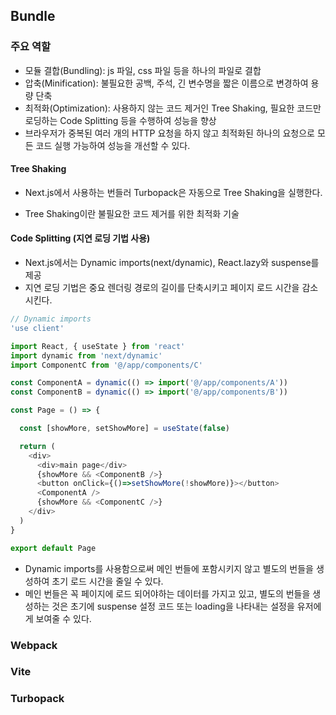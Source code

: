 ## Bundle

### 주요 역할

- 모듈 결합(Bundling): js 파일, css 파일 등을 하나의 파일로 결합
- 압축(Minification): 불필요한 공백, 주석, 긴 변수명을 짧은 이름으로 변경하여 용량 단축
- 최적화(Optimization): 사용하지 않는 코드 제거인 Tree Shaking, 필요한 코드만 로딩하는 Code Splitting 등을 수행하여 성능을 향상
- 브라우저가 중복된 여러 개의 HTTP 요청을 하지 않고 최적화된 하나의 요청으로 모든 코드 실행 가능하여 성능을 개선할 수 있다.

#### Tree Shaking

- Next.js에서 사용하는 번들러 Turbopack은 자동으로 Tree Shaking을 실행한다.

- Tree Shaking이란 불필요한 코드 제거를 위한 최적화 기술

#### Code Splitting (지연 로딩 기법 사용)

- Next.js에서는 Dynamic imports(next/dynamic), React.lazy와 suspense를 제공
- 지연 로딩 기법은 중요 렌더링 경로의 길이를 단축시키고 페이지 로드 시간을 감소 시킨다.

```javascript
// Dynamic imports
'use client'

import React, { useState } from 'react'
import dynamic from 'next/dynamic'
import ComponentC from '@/app/components/C'

const ComponentA = dynamic(() => import('@/app/components/A'))
const ComponentB = dynamic(() => import('@/app/components/B'))

const Page = () => {

  const [showMore, setShowMore] = useState(false)

  return (
    <div>
      <div>main page</div>
      {showMore && <ComponentB />}
      <button onClick={()=>setShowMore(!showMore)}></button>
      <ComponentA />
      {showMore && <ComponentC />}
    </div>
  )
}

export default Page

```
- Dynamic imports를 사용함으로써 메인 번들에 포함시키지 않고 별도의 번들을 생성하여 초기 로드 시간을 줄일 수 있다.
- 메인 번들은 꼭 페이지에 로드 되어야하는 데이터를 가지고 있고, 별도의 번들을 생성하는 것은 초기에 suspense 설정 코드 또는 loading을 나타내는 설정을 유저에게 보여줄 수 있다.

### Webpack


### Vite


### Turbopack


